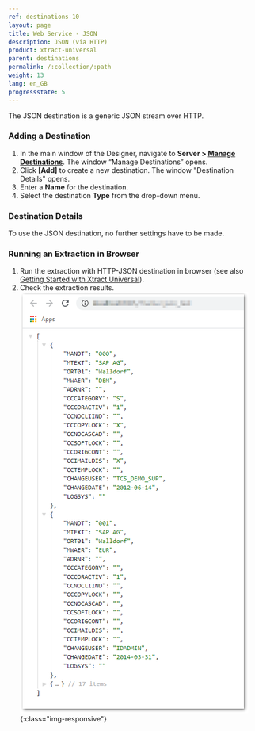 ```yaml
---
ref: destinations-10
layout: page
title: Web Service - JSON
description: JSON (via HTTP)
product: xtract-universal
parent: destinations
permalink: /:collection/:path
weight: 13
lang: en_GB
progressstate: 5
---
```


The JSON destination is a generic JSON stream over HTTP. 

### Adding a Destination

1. In the main window of the Designer, navigate to **Server > [Manage Destinations](./managing-destinations)**. The window “Manage Destinations” opens.
2. Click **[Add]** to create a new destination. The window "Destination Details" opens.
3. Enter a **Name** for the destination.
4. Select the destination **Type** from the drop-down menu.

### Destination Details
To use the JSON destination, no further settings have to be made.

### Running an Extraction in Browser
1. Run the extraction with HTTP-JSON destination in browser (see also [Getting Started with Xtract Universal](../getting-started/run-an-extraction)).
2. Check the extraction results.
![JSON-Extraction-in-Browser](/img/content/xu/json/json_run-in-browser.png){:class="img-responsive"}


